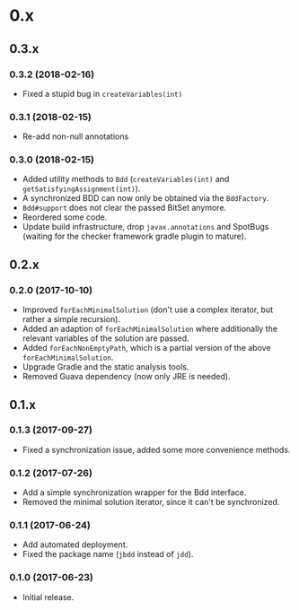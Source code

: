 # 0.x

## 0.3.x

### 0.3.2 (2018-02-16)

 * Fixed a stupid bug in `createVariables(int)`

### 0.3.1 (2018-02-15)

 * Re-add non-null annotations

### 0.3.0 (2018-02-15)

 * Added utility methods to `Bdd` (`createVariables(int)` and `getSatisfyingAssignment(int)`).
 * A synchronized BDD can now only be obtained via the `BddFactory`.
 * `Bdd#support` does not clear the passed BitSet anymore.
 * Reordered some code.
 * Update build infrastructure, drop `javax.annotations` and SpotBugs (waiting for the checker framework gradle plugin to mature).

## 0.2.x

### 0.2.0 (2017-10-10)

 * Improved `forEachMinimalSolution` (don't use a complex iterator, but rather a simple recursion).
 * Added an adaption of `forEachMinimalSolution` where additionally the relevant variables of the solution are passed.
 * Added `forEachNonEmptyPath`, which is a partial version of the above `forEachMinimalSolution`.
 * Upgrade Gradle and the static analysis tools.
 * Removed Guava dependency (now only JRE is needed).

## 0.1.x

### 0.1.3 (2017-09-27)

 * Fixed a synchronization issue, added some more convenience methods.

### 0.1.2 (2017-07-26)

 * Add a simple synchronization wrapper for the Bdd interface.
 * Removed the minimal solution iterator, since it can't be synchronized.

### 0.1.1 (2017-06-24)

 * Add automated deployment.
 * Fixed the package name (`jbdd` instead of `jdd`).

### 0.1.0 (2017-06-23)

 + Initial release.